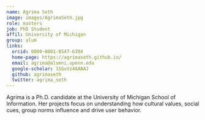 ```yaml
---
name: Agrima Seth
image: images/AgrimaSeth.jpg
role: masters
job: PhD Student
affil: University of Michigan
group: alum
links:
  orcid: 0000-0001-8547-6304
  home-page: https://agrimaseth.github.io/
  email: agrima@alumni.upenn.edu
  google-scholar: 1SGuVz4AAAAJ
  github: agrimaseth
  twitter: agrima_seth
---
```


Agrima is a Ph.D. candidate at the University of Michigan School of Information. Her projects focus on understanding how cultural values, social cues, group norms influence and drive user behavior.